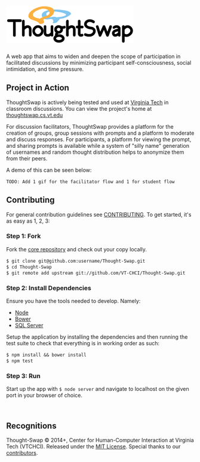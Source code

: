 # ![Thought-Swap](app/resources/project_logo.png)

A web app that aims to widen and deepen the scope of participation in 
facilitated discussions by minimizing participant self-consciousness,
social intimidation, and time pressure.

## Project in Action
ThoughtSwap is actively being tested and used at [Virginia Tech](https://vt.edu)
in classroom discussions. You can view the project's home at
[thoughtswap.cs.vt.edu](http://thoughtswap.cs.vt.edu/)

For discussion facilitators, ThoughtSwap provides a platform for the creation of
groups, group sessions with prompts and a platform to moderate and discuss 
responses. For participants, a platform for viewing the prompt, and sharing
prompts is available while a system of "silly name" generation of usernames and
random thought distribution helps to anonymize them from their peers.

A demo of this can be seen below:

```
TODO: Add 1 gif for the facilitator flow and 1 for student flow
```

## Contributing

For general contribution guidelines see [CONTRIBUTING](CONTRIBUTING.md). To
get started, it's as easy as 1, 2, 3:

### Step 1: Fork
Fork the [core repository](https://github.com/VT-CHCI/Thought-Swap) and check
out your copy locally.
```
$ git clone git@github.com:username/Thought-Swap.git
$ cd Thought-Swap
$ git remote add upstream git://github.com/VT-CHCI/Thought-Swap.git
```

### Step 2: Install Dependencies
Ensure you have the tools needed to develop. Namely: 
* [Node](https://nodejs.org/en/)
* [Bower](https://bower.io/)
* [SQL Server](https://dev.mysql.com/downloads/mysql/) 

Setup the application by installing the dependencies and then running the test
suite to check that everything is in working order as such:
```
$ npm install && bower install
$ npm test
```

### Step 3: Run
Start up the app with ```$ node server``` and navigate to localhost on the given
port in your browser of choice.

<br>

## Recognitions

Thought-Swap © 2014+, Center for Human-Computer Interaction at Virginia Tech 
(VTCHCI). Released under the [MIT License](LICENSE). Special thanks to our
[contributors](https://github.com/VT-CHCI/Thought-Swap/graphs/contributors).

